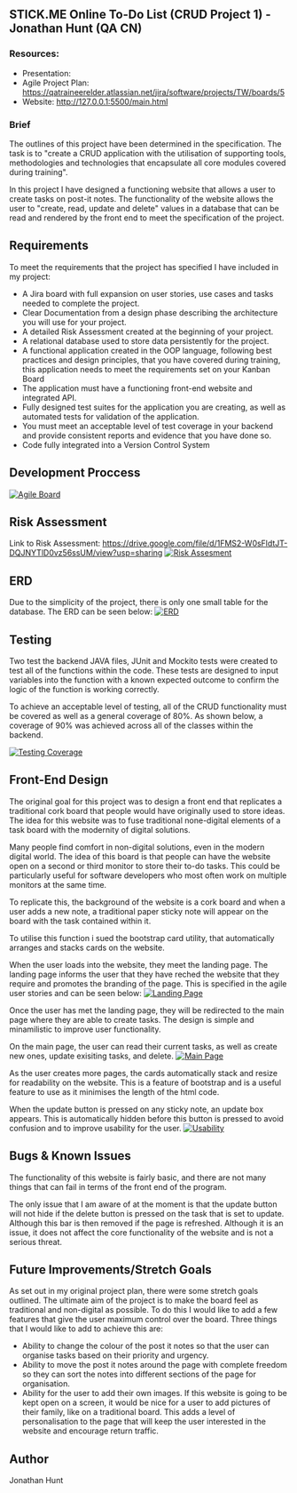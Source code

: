 ## STICK.ME Online To-Do List (CRUD Project 1) - Jonathan Hunt (QA CN)

### Resources:
- Presentation:
- Agile Project Plan: https://qatraineerelder.atlassian.net/jira/software/projects/TW/boards/5
- Website: http://127.0.0.1:5500/main.html

### Brief

The outlines of this project have been determined in the specification. The task is to "create a CRUD application with the utilisation of supporting tools, methodologies and technologies that encapsulate all core modules covered during training". 

In this project I have designed a functioning website that allows a user to create tasks on post-it notes. The functionality of the website allows the user to "create, read, update and delete" values in a database that can be read and rendered by the front end to meet the specification of the project. 

## Requirements
To meet the requirements that the project has specified I have included in my project:

- A Jira board with full expansion on user stories, use cases and tasks needed to complete the project.
- Clear Documentation from a design phase describing the architecture you will use for your project.
- A detailed Risk Assessment created at the beginning of your project.
- A relational database used to store data persistently for the project.
- A functional application created in the OOP language, following best practices and design principles, that you have covered during training, this application needs to meet the requirements set on your Kanban Board
- The application must have a functioning front-end website and integrated API.
- Fully designed test suites for the application you are creating, as well as automated tests for validation of the application.
- You must meet an acceptable level of test coverage in your backend and provide consistent reports and evidence that you have done so.
- Code fully integrated into a Version Control System

## Development Proccess
[![Agile Board](https://i.imgur.com/3aQUXXi.jpg "Agile Board")](https://i.imgur.com/3aQUXXi.jpg "Agile Board")

## Risk Assessment
Link to Risk Assessment: https://drive.google.com/file/d/1FMS2-W0sFldtJT-DQJNYTlD0vz56ssUM/view?usp=sharing
[![Risk Assesment](https://i.imgur.com/0ujemcS.jpg "Risk Assesment")](https://i.imgur.com/0ujemcS.jpg "Risk Assesment")

## ERD 
Due to the simplicity of the project, there is only one small table for the database. The ERD can be seen below:
[![ERD](https://i.imgur.com/rO5DRS4.jpg "ERD")](https://i.imgur.com/rO5DRS4.jpg "ERD")
## Testing
Two test the backend JAVA files, JUnit and Mockito tests were created to test all of the functions within the code. These tests are designed to input variables into the function with a known expected outcome to confirm the logic of the function is working correctly. 

To achieve an acceptable level of testing, all of the CRUD functionality must be covered as well as a general coverage of 80%. As shown below, a coverage of 90% was achieved across all of the classes within the backend. 

[![Testing Coverage](https://i.imgur.com/dDSJSJ1.jpg "Testing Coverage")](https://i.imgur.com/dDSJSJ1.jpg "Testing Coverage")
## Front-End Design
The original goal for this project was to design a front end that replicates a traditional cork board that people would have originally used to store ideas. The idea for this website was to fuse traditional none-digital elements of a task board with the modernity of digital solutions. 

Many people find comfort in non-digital solutions, even in the modern digital world. The idea of this board is that people can have the website open on a second or third monitor to store their to-do tasks. This could be particularly useful for software developers who most often work on multiple monitors at the same time. 

To replicate this, the background of the website is a cork board and when a user adds a new note, a traditional paper sticky note will appear on the board with the task contained within it. 

To utilise this function i sued the bootstrap card utility, that automatically arranges and stacks cards on the website. 

When the user loads into the website, they meet the landing page. The landing page informs the user that they have reched the website that they require and promotes the branding of the page. This is specified in the agile user stories and can be seen below:
[![Landing Page](https://i.imgur.com/AN4755Y.jpg "Landing Page")](https://i.imgur.com/AN4755Y.jpg "Landing Page")

Once the user has met the landing page, they will be redirected to the main page where they are able to create tasks. The design is simple and minamilistic to improve user functionality. 

On the main page, the user can read their current tasks, as well as create new ones, update exisiting tasks, and delete. 
[![Main Page](https://i.imgur.com/EO2YDOL.jpg "Main Page")](https://i.imgur.com/EO2YDOL.jpg "Main Page")

As the user creates more pages, the cards automatically stack and resize for readability on the website. This is a feature of bootstrap and is a useful feature to use as it minimises the length of the html code.

When the update button is pressed on any sticky note, an update box appears. This is automatically hidden before this button is pressed to avoid confusion and to improve usability for the user.
[![Usability](https://i.imgur.com/O0TMNgP.jpg "Usability")](https://i.imgur.com/O0TMNgP.jpg "Usability")
## Bugs & Known Issues
The functionality of this website is fairly basic, and there are not many things that can fail in terms of the front end of the program. 

The only issue that I am aware of at the moment is that the update button will not hide if the delete button is pressed on the task that is set to update. Although this bar is then removed if the page is refreshed. Although it is an issue, it does not affect the core functionality of the website and is not a serious threat.
## Future Improvements/Stretch Goals
As set out in my original project plan, there were some stretch goals outlined. The ultimate aim of the project is to make the board feel as traditional and non-digital as possible. To do this I would like to add a few features that give the user maximum control over the board. Three things that I would like to add to achieve this are:

- Ability to change the colour of the post it notes so that the user can organise tasks based on their priority and urgency.
- Ability to move the post it notes around the page with complete freedom so they can sort the notes into different sections of the page for organisation.
- Ability for the user to add their own images. If this website is going to be kept open on a screen, it would be nice for a user to add pictures of their family, like on a traditional board. This adds a level of personalisation to the page that will keep the user interested in the website and encourage return traffic.

## Author
Jonathan Hunt
